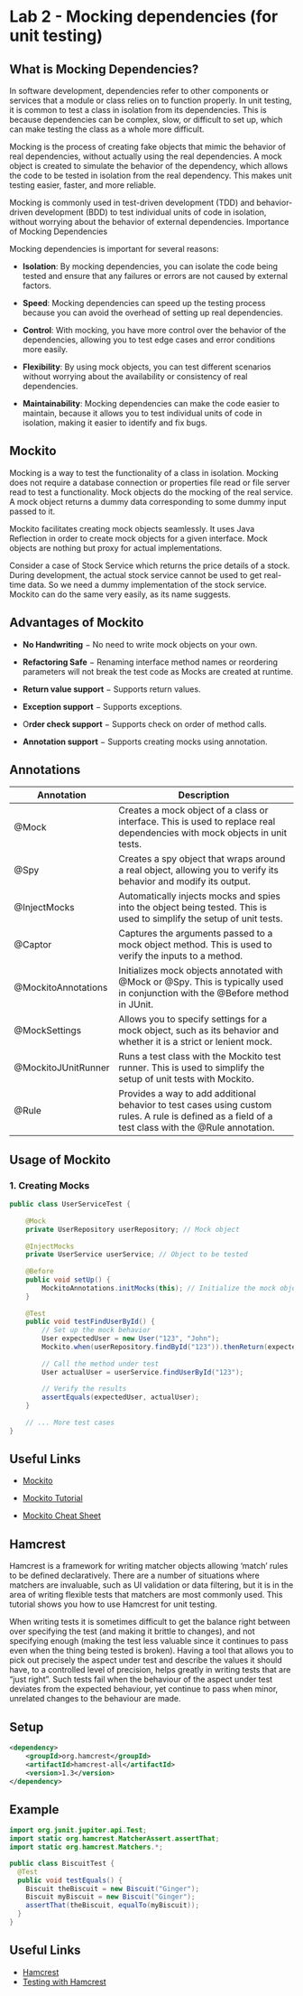 # Lab 2 - Mocking dependencies (for unit testing)

## What is Mocking Dependencies?

In software development, dependencies refer to other components or services that a module or class relies on to function properly. In unit testing, it is common to test a class in isolation from its dependencies. This is because dependencies can be complex, slow, or difficult to set up, which can make testing the class as a whole more difficult.

Mocking is the process of creating fake objects that mimic the behavior of real dependencies, without actually using the real dependencies. A mock object is created to simulate the behavior of the dependency, which allows the code to be tested in isolation from the real dependency. This makes unit testing easier, faster, and more reliable.

Mocking is commonly used in test-driven development (TDD) and behavior-driven development (BDD) to test individual units of code in isolation, without worrying about the behavior of external dependencies.
Importance of Mocking Dependencies

Mocking dependencies is important for several reasons:

- **Isolation**: By mocking dependencies, you can isolate the code being tested and ensure that any failures or errors are not caused by external factors.

- **Speed**: Mocking dependencies can speed up the testing process because you can avoid the overhead of setting up real dependencies.

- **Control**: With mocking, you have more control over the behavior of the dependencies, allowing you to test edge cases and error conditions more easily.

- **Flexibility**: By using mock objects, you can test different scenarios without worrying about the availability or consistency of real dependencies.

- **Maintainability**: Mocking dependencies can make the code easier to maintain, because it allows you to test individual units of code in isolation, making it easier to identify and fix bugs.

## Mockito

Mocking is a way to test the functionality of a class in isolation. Mocking does not require a database connection or properties file read or file server read to test a functionality. Mock objects do the mocking of the real service. A mock object returns a dummy data corresponding to some dummy input passed to it.

Mockito facilitates creating mock objects seamlessly. It uses Java Reflection in order to create mock objects for a given interface. Mock objects are nothing but proxy for actual implementations.

Consider a case of Stock Service which returns the price details of a stock. During development, the actual stock service cannot be used to get real-time data. So we need a dummy implementation of the stock service. Mockito can do the same very easily, as its name suggests.

## Advantages of Mockito



- **No Handwriting** − No need to write mock objects on your own.

- **Refactoring Safe** − Renaming interface method names or reordering parameters will not break the test code as Mocks are created at runtime.

- **Return value support** − Supports return values.

- **Exception support** − Supports exceptions.

- O**rder check support** − Supports check on order of method calls.

- **Annotation support** − Supports creating mocks using annotation.

## Annotations

|Annotation |	Description |
| --- | --- |
| @Mock|	Creates a mock object of a class or interface. This is used to replace real dependencies with mock objects in unit tests.|
| @Spy	|Creates a spy object that wraps around a real object, allowing you to verify its behavior and modify its output.|
| @InjectMocks	|Automatically injects mocks and spies into the object being tested. This is used to simplify the setup of unit tests.|
| @Captor | Captures the arguments passed to a mock object method. This is used to verify the inputs to a method.|
| @MockitoAnnotations | Initializes mock objects annotated with @Mock or @Spy. This is typically used in conjunction with the @Before method in JUnit.|
| @MockSettings | Allows you to specify settings for a mock object, such as its behavior and whether it is a strict or lenient mock.|
| @MockitoJUnitRunner |	Runs a test class with the Mockito test runner. This is used to simplify the setup of unit tests with Mockito.|
| @Rule |	Provides a way to add additional behavior to test cases using custom rules. A rule is defined as a field of a test class with the @Rule annotation.|

## Usage of Mockito

### 1. Creating Mocks

```java
public class UserServiceTest {
    
    @Mock
    private UserRepository userRepository; // Mock object
    
    @InjectMocks
    private UserService userService; // Object to be tested
    
    @Before
    public void setUp() {
        MockitoAnnotations.initMocks(this); // Initialize the mock objects
    }
    
    @Test
    public void testFindUserById() {
        // Set up the mock behavior
        User expectedUser = new User("123", "John");
        Mockito.when(userRepository.findById("123")).thenReturn(expectedUser);
        
        // Call the method under test
        User actualUser = userService.findUserById("123");
        
        // Verify the results
        assertEquals(expectedUser, actualUser);
    }
    
    // ... More test cases
}
```



## Useful Links

- [Mockito](https://site.mockito.org/)

- [Mockito Tutorial](https://www.tutorialspoint.com/mockito/index.htm)

- [Mockito Cheat Sheet](https://github.com/cuijfboy/MockitoCheatSheet)


## Hamcrest

Hamcrest is a framework for writing matcher objects allowing ‘match’ rules to be defined declaratively. There are a number of situations where matchers are invaluable, such as UI validation or data filtering, but it is in the area of writing flexible tests that matchers are most commonly used. This tutorial shows you how to use Hamcrest for unit testing.

When writing tests it is sometimes difficult to get the balance right between over specifying the test (and making it brittle to changes), and not specifying enough (making the test less valuable since it continues to pass even when the thing being tested is broken). Having a tool that allows you to pick out precisely the aspect under test and describe the values it should have, to a controlled level of precision, helps greatly in writing tests that are “just right”. Such tests fail when the behaviour of the aspect under test deviates from the expected behaviour, yet continue to pass when minor, unrelated changes to the behaviour are made.

## Setup

```xml
<dependency>
    <groupId>org.hamcrest</groupId>
    <artifactId>hamcrest-all</artifactId>
    <version>1.3</version>
</dependency>
```


## Example

```java
import org.junit.jupiter.api.Test;
import static org.hamcrest.MatcherAssert.assertThat; 
import static org.hamcrest.Matchers.*;

public class BiscuitTest {
  @Test 
  public void testEquals() { 
    Biscuit theBiscuit = new Biscuit("Ginger"); 
    Biscuit myBiscuit = new Biscuit("Ginger"); 
    assertThat(theBiscuit, equalTo(myBiscuit)); 
  } 
} 
```

## Useful Links


- [Hamcrest](https://hamcrest.org/JavaHamcrest/)
- [Testing with Hamcrest](https://www.baeldung.com/hamcrest-library)